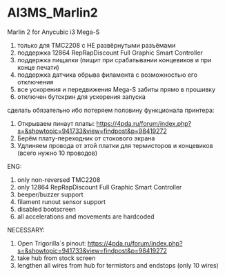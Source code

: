 # AI3MS_Marlin2
 Marlin 2 for Anycubic i3 Mega-S

1. только для ТМС2208 с НЕ развёрнутыми разъёмами
2. поддержка 12864 RepRapDiscount Full Graphic Smart Controller
3. поддержка пищалки (пищит при срабатывании концевиков и при конце печати)
4. поддержка датчика обрыва филамента с возможностью его отключения
5. все ускорения и передвижения Mega-S забиты прямо в прошивку
6. отключен бутскрин для ускорения запуска

сделать обязательно ибо потеряем половину функционала принтера:

1. Открываем пинаут платы: https://4pda.ru/forum/index.php?s=&showtopic=941733&view=findpost&p=98419272
2. Берём плату-переходник от стокового экрана
3. Удлиняем провода от этой платки для термисторов и концевиков (всего нужно 10 проводов) 

ENG:

1. only non-reversed TMC2208
2. only 12864 RepRapDiscount Full Graphic Smart Controller
3. beeper/buzzer support
4. filament runout sensor support
5. disabled bootscreen
6. all accelerations and movements are hardcoded

NECESSARY:
1. Open Trigorilla`s pinout: https://4pda.ru/forum/index.php?s=&showtopic=941733&view=findpost&p=98419272
2. take hub from stock screen
3. lengthen all wires from hub for termistors and endstops (only 10 wires) 
